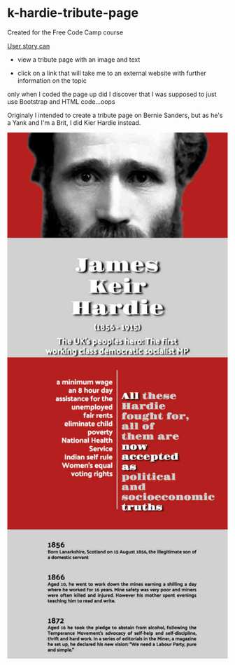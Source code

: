 # k-hardie-tribute-page

Created for the Free Code Camp course

[User story can](https://www.freecodecamp.com/challenges/build-a-tribute-page)

  * view a tribute page with an image and text
  
  * click on a link that will take me to an external website with further information on the topic
  
only when I coded the page up did I discover that I was supposed to just use Bootstrap and HTML code...oops

Originaly I intended to create a tribute page on Bernie Sanders, but as he's a Yank and I'm a Brit, I did Kier Hardie instead.


<a href="https://appijumbo.github.io/kh-tribute-page/"><img src="./misc/kh1.jpg" width="600"></a>
